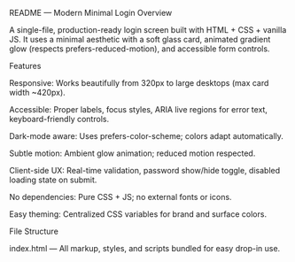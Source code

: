 README — Modern Minimal Login
Overview

A single-file, production-ready login screen built with HTML + CSS + vanilla JS. It uses a minimal aesthetic with a soft glass card, animated gradient glow (respects prefers-reduced-motion), and accessible form controls.

Features

Responsive: Works beautifully from 320px to large desktops (max card width ~420px).

Accessible: Proper labels, focus styles, ARIA live regions for error text, keyboard-friendly controls.

Dark-mode aware: Uses prefers-color-scheme; colors adapt automatically.

Subtle motion: Ambient glow animation; reduced motion respected.

Client-side UX: Real-time validation, password show/hide toggle, disabled loading state on submit.

No dependencies: Pure CSS + JS; no external fonts or icons.

Easy theming: Centralized CSS variables for brand and surface colors.

File Structure

index.html — All markup, styles, and scripts bundled for easy drop-in use.
